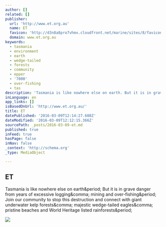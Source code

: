 ```yaml
---
author: []
related: []
publisher:
  url: 'http://www.et.org.au'
  name: ET
  favicon: 'http://d3n8a8pro7vhmx.cloudfront.net/marine/sites/8/favicon_images/original/Environment_Tas_Logo_C_(1).jpg?1449181457'
  domain: www.et.org.au
keywords:
  - tasmania
  - environment
  - earth
  - wedge-tailed
  - forests
  - community
  - epper
  - '7000'
  - over-fishing
  - tas
description: 'Tasmania is like nowhere else on earth. But it is in grave danger from years of excessive logging, mining and over-fishing. Join our community to stop this destruction and connect with giant underwater kelp forests, majestic wedge-tailed eagles, pristine beaches and World Heritage listed rainforests.'
inLanguage: en
app_links: []
isBasedOnUrl: 'http://www.et.org.au/'
title: ET
datePublished: '2016-03-09T12:14:27.608Z'
dateModified: '2016-03-09T12:12:15.366Z'
sourcePath: _posts/2016-03-09-et.md
published: true
inFeed: true
hasPage: false
inNav: false
_context: 'http://schema.org'
_type: MediaObject

---
```

<article style=""><h1>ET</h1><p>Tasmania is like nowhere else on earth&amp;period; But it is in grave danger from years of excessive logging&amp;comma; mining and over-fishing&amp;period; Join our community to stop this destruction and connect with giant underwater kelp forests&amp;comma; majestic wedge-tailed eagles&amp;comma; pristine beaches and World Heritage listed rainforests&amp;period;</p><img src="http://d3n8a8pro7vhmx.cloudfront.net/marine/sites/8/meta_images/original/Environment_Tas_Logo_C_(1).jpg?1446694812" /></article>